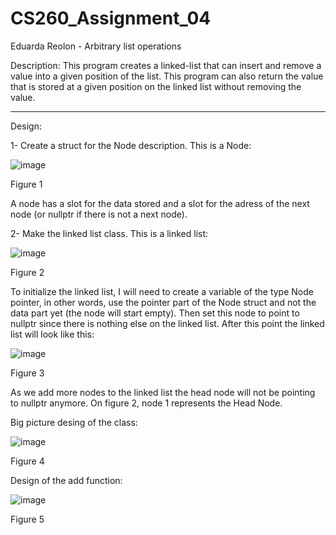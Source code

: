 # CS260_Assignment_04
Eduarda Reolon - Arbitrary list operations

Description: This program creates a linked-list that can insert and remove a value into a given position of the list. This program can also return the value that is stored at a given position on the linked list without removing the value. 

---------------------------------------------------------------------------------------------------

Design: 

1- Create a struct for the Node description. This is a Node:

![image](https://github.com/dudareolon/CS260_Assignment_04/assets/102680672/0559feee-1f6b-4e2a-8a97-62877bec0c27)

Figure 1

A node has a slot for the data stored and a slot for the adress of the next node (or nullptr if there is not a next node).

2- Make the linked list class. This is a linked list:

![image](https://github.com/dudareolon/CS260_Assignment_04/assets/102680672/c0daa417-4969-4db2-83c6-c2f76aa93582)

Figure 2

To initialize the linked list, I will need to create a variable of the type Node pointer, in other words, use the pointer part of the Node struct and not the data part yet (the node will start empty). Then set this node to point to nullptr since there is nothing else on the linked list. After this point the linked list will look like this:

![image](https://github.com/dudareolon/CS260_Assignment_04/assets/102680672/41a0a5e8-25f1-4ad8-b22c-5d443edb784a)

Figure 3

As we add more nodes to the linked list the head node will not be pointing to nullptr anymore. On figure 2, node 1 represents the Head Node. 

Big picture desing of the class:

![image](https://github.com/dudareolon/CS260_Assignment_04/assets/102680672/b1140f76-70ad-4cd3-90c9-107afb92391f)

Figure 4

Design of the add function:

![image](https://github.com/dudareolon/CS260_Assignment_04/assets/102680672/0e7222ae-b8e1-4527-be30-dd72b369570a)

Figure 5






